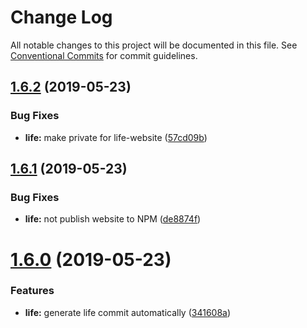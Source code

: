 # Change Log

All notable changes to this project will be documented in this file.
See [Conventional Commits](https://conventionalcommits.org) for commit guidelines.

## [1.6.2](https://github.com/JimmyLv/CHANGLOG.md/compare/v1.6.1...v1.6.2) (2019-05-23)


### Bug Fixes

* **life:** make private for life-website ([57cd09b](https://github.com/JimmyLv/CHANGLOG.md/commit/57cd09b))





## [1.6.1](https://github.com/JimmyLv/CHANGLOG.md/compare/v1.6.0...v1.6.1) (2019-05-23)


### Bug Fixes

* **life:** not publish website to NPM ([de8874f](https://github.com/JimmyLv/CHANGLOG.md/commit/de8874f))





# [1.6.0](https://github.com/JimmyLv/CHANGLOG.md/compare/v1.5.1...v1.6.0) (2019-05-23)


### Features

* **life:** generate life commit automatically ([341608a](https://github.com/JimmyLv/CHANGLOG.md/commit/341608a))
